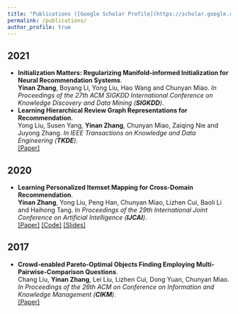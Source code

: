```yaml
---
title: "Publications ([Google Scholar Profile](https://scholar.google.com/citations?user=5cgNYikAAAAJ&hl=en))"
permalink: /publications/
author_profile: true
---
```

## 2021
* <b>Initialization Matters: Regularizing Manifold-informed Initialization for Neural Recommendation Systems</b>. <br>
<b>Yinan Zhang</b>, Boyang Li, Yong Liu, Hao Wang and Chunyan Miao. <i>In Proceedings of the 27th ACM SIGKDD International Conference on Knowledge Discovery and Data Mining (**SIGKDD**)</i>.<br>
* <b>Learning Hierarchical Review Graph Representations for Recommendation</b>. <br>
Yong Liu, Susen Yang, <b>Yinan Zhang</b>, Chunyan Miao, Zaiqing Nie and Juyong Zhang. <i>In IEEE Transactions on Knowledge and Data Engineering (**TKDE**)</i>.<br>
[[Paper]](https://ieeexplore.ieee.org/abstract/document/9416173?signout=success)

## 2020
* <b>Learning Personalized Itemset Mapping for Cross-Domain Recommendation</b>. <br>
<b>Yinan Zhang</b>, Yong Liu, Peng Han, Chunyan Miao, Lizhen Cui, Baoli Li and Haihong Tang. <i>In Proceedings of the 29th International Joint Conference on Artificial Intelligence (**IJCAI**)</i>.<br>
[[Paper]](https://www.ijcai.org/Proceedings/2020/355)
[[Code]](https://github.com/zhangynnancy/Cycle-Generation-Networks)
[[Slides]](https://github.com/zhangynnancy/zhangynnancy.github.io/tree/master/files/2020_IJCAI_CGN/IJCAI2020-15minute.pdf)

## 2017
* <b>Crowd-enabled Pareto-Optimal Objects Finding Employing Multi-Pairwise-Comparison Questions</b>. <br>
Chang Liu, <b>Yinan Zhang</b>, Lei Liu, Lizhen Cui, Dong Yuan, Chunyan Miao. <i>In Proceedings of the 26th ACM on Conference on Information and Knowledge Management (**CIKM**)</i>.<br>
[[Paper]](https://dl.acm.org/doi/abs/10.1145/3132847.3132910)
